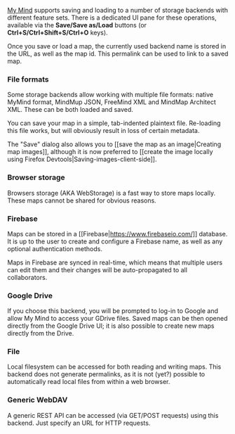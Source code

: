 [My Mind](https://mercurial.top/my-mind) supports saving and loading to a number of storage backends with different feature sets. There is a dedicated UI pane for these operations, available via the **Save/Save as/Load** buttons (or **Ctrl+S/Ctrl+Shift+S/Ctrl+O** keys).

Once you save or load a map, the currently used backend name is stored in the URL, as well as the map id. This permalink can be used to link to a saved map.

### File formats
Some storage backends allow working with multiple file formats: native MyMind format, MindMup JSON, FreeMind XML and MindMap Architect XML. These can be both loaded and saved.

You can save your map in a simple, tab-indented plaintext file. Re-loading this file works, but will obviously result in loss of certain metadata.

The "Save" dialog also allows you to [[save the map as an image|Creating map images]], although it is now preferred to [[create the image locally using Firefox Devtools|Saving-images-client-side]].

### Browser storage
Browsers storage (AKA WebStorage) is a fast way to store maps locally. These maps cannot be shared for obvious reasons.

### Firebase
Maps can be stored in a [[Firebase|https://www.firebaseio.com/]] database. It is up to the user to create and configure a Firebase name, as well as any optional authentication methods.

Maps in Firebase are synced in real-time, which means that multiple users can edit them and their changes will be auto-propagated to all collaborators.

### Google Drive
If you choose this backend, you will be prompted to log-in to Google and allow My Mind to access your GDrive files. Saved maps can be then opened directly from the Google Drive UI; it is also possible to create new maps directly from the Drive.

### File
Local filesystem can be accessed for both reading and writing maps. This backend does not generate permalinks, as it is not (yet?) possible to automatically read local files from within a web browser.

### Generic WebDAV
A generic REST API can be accessed (via GET/POST requests) using this backend. Just specify an URL for HTTP requests. 

